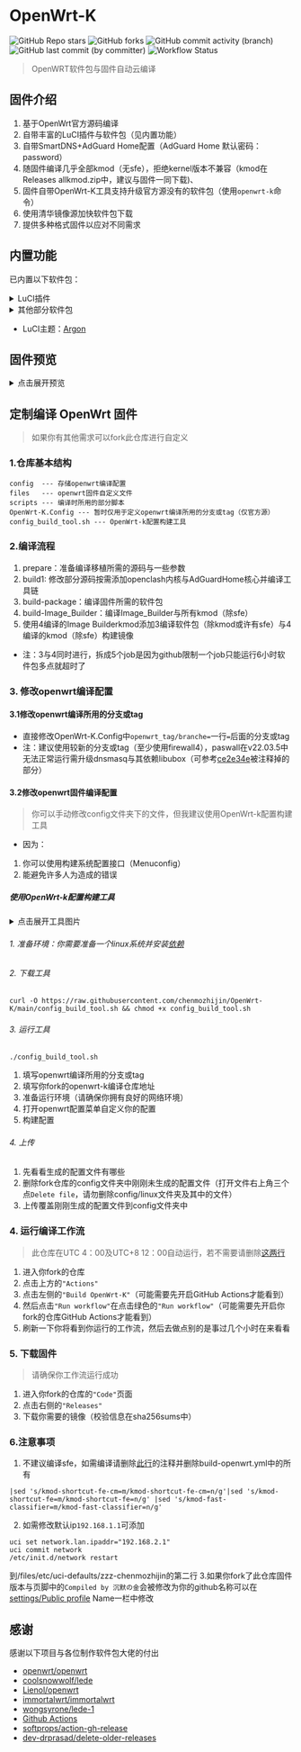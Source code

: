 # OpenWrt-K
![GitHub Repo stars](https://img.shields.io/github/stars/chenmozhijin/OpenWrt-K)
![GitHub forks](https://img.shields.io/github/forks/chenmozhijin/OpenWrt-K)
![GitHub commit activity (branch)](https://img.shields.io/github/commit-activity/t/chenmozhijin/OpenWrt-K)
![GitHub last commit (by committer)](https://img.shields.io/github/last-commit/chenmozhijin/OpenWrt-K)
![Workflow Status](https://github.com/chenmozhijin/OpenWrt-K/actions/workflows/build-openwrt.yml/badge.svg)
> OpenWRT软件包与固件自动云编译


## 固件介绍

1. 基于OpenWrt官方源码编译
2. 自带丰富的LuCI插件与软件包（见内置功能）
3. 自带SmartDNS+AdGuard Home配置（AdGuard Home 默认密码：password）
4. 随固件编译几乎全部kmod（无sfe），拒绝kernel版本不兼容（kmod在Releases allkmod.zip中，建议与固件一同下载)、
5. 固件自带OpenWrt-K工具支持升级官方源没有的软件包（使用```openwrt-k```命令）
6. 使用清华镜像源加快软件包下载
7. 提供多种格式固件以应对不同需求


## 内置功能
已内置以下软件包：
<details>
 <summary>LuCI插件</summary>

+    [luci-app-adguardhome](https://github.com/rufengsuixing/luci-app-adguardhome) :AdGuardHome广告屏蔽工具的luci设置界面
+    [luci-app-argon-config](https://github.com/jerrykuku/luci-app-argon-config):Argon 主题设置
+    luci-app-aria2：aria2下载器
+    luci-app-cifs-mount：SMB/CIFS 网络挂载共享客户端
+    luci-app-ddns：动态 DNS
+    [luci-app-diskman](https://github.com/lisaac/luci-app-diskman)：DiskMan 磁盘管理
+    luci-app-fileassistant：文件助手
+    luci-app-firewall：防火墙 
+    luci-app-netdata：[Netdata](https://github.com/netdata/netdata) 实时监控
+    [luci-app-netspeedtest](https://github.com/sirpdboy/netspeedtest)：网速测试
+    luci-app-nlbwmon：网络带宽监视器
+    luci-app-opkg：软件包
+    [luci-app-openclash](https://github.com/vernesong/OpenClash):可运行在 OpenWrt 上的 Clash 客户端
+    [luci-app-passwall](https://github.com/xiaorouji/openwrt-passwall/tree/luci)：passwall
+    [luci-app-passwall2](https://github.com/xiaorouji/openwrt-passwall2)：passwall2
+    luci-app-rclone：Rclone命令行网盘工具设置界面
+    luci-app-samba4：samba网络共享
+    [luci-app-smartdns](https://github.com/pymumu/luci-app-smartdns)：SmartDNS 服务器
+    [luci-app-socat](https://github.com/chenmozhijin/luci-app-socat)：Socat网络工具
+    luci-app-ttyd：ttyd 终端
+    [luci-app-turboacc](https://github.com/chenmozhijin/turboacc)：Turbo ACC 网络加速
+    luci-app-upnp：通用即插即用（UPnP）
+    luci-app-usb-printer：USB 打印服务器
+    luci-app-vlmcsd：KMS 服务器
+    luci-app-webadmin：Web 管理页面设置
+    [luci-app-wechatpush](https://github.com/tty228/luci-app-wechatpush)：微信推送
+    luci-app-wireguard：WireGuard 状态
+    luci-app-wol：网络唤醒
+    luci-app-zerotier：ZeroTier虚拟局域网

</details>
<details>
 <summary>其他部分软件包</summary>

+    ethtool-full：网卡工具用于查询及设置网卡参数
+    sudo：sudo命令支持
+    htop：系统监控与进程管理软件
+    ipv6helper： ipv6-helper 脚本
+    cfdisk：磁盘分区工具
+    bc：一个命令行计算器
+    coremark：cpu跑分测试
+    pciutils：PCI 设备配置工具
+    usbutils：USB 设备列出工具
+    [cloudflared](https://github.com/cloudflare/cloudflared)：Cloudflare 隧道客户端
</details>

+    LuCI主题：[Argon](https://github.com/jerrykuku/luci-theme-argon)

## 固件预览
<details>
 <summary>点击展开预览</summary>
 
### 概览:
![概览](https://raw.githubusercontent.com/chenmozhijin/OpenWrt-K/main/img/1.webp)
### 新版netdata实时监控
![实时监控](https://raw.githubusercontent.com/chenmozhijin/OpenWrt-K/main/img/2.webp)
### DiskMan 磁盘管理
![磁盘管理](https://raw.githubusercontent.com/chenmozhijin/OpenWrt-K/main/img/3.webp)
### Argon 主题设置
![Argon 主题设置](https://raw.githubusercontent.com/chenmozhijin/OpenWrt-K/main/img/4.webp)
### AdGuardHome广告屏蔽工具
![AdGuardHome](https://raw.githubusercontent.com/chenmozhijin/OpenWrt-K/main/img/5.webp)
### SmartDNS DNS服务器
![SmartDNS](https://raw.githubusercontent.com/chenmozhijin/OpenWrt-K/main/img/6.webp)
### 文件助手
![文件助手](https://raw.githubusercontent.com/chenmozhijin/OpenWrt-K/main/img/7.webp)
### Socat网络工具
![概览](https://raw.githubusercontent.com/chenmozhijin/OpenWrt-K/main/img/8.webp)
### Turbo ACC 网络加速
![概览](https://raw.githubusercontent.com/chenmozhijin/OpenWrt-K/main/img/9.webp)
### ZeroTier虚拟局域网
![概览](https://raw.githubusercontent.com/chenmozhijin/OpenWrt-K/main/img/10.webp)

</details>

## 定制编译 OpenWrt 固件
> 如果你有其他需求可以fork此仓库进行自定义

### 1.仓库基本结构
```
config  --- 存储openwrt编译配置
files   --- openwrt固件自定义文件
scripts --- 编译时所用的部分脚本
OpenWrt-K.Config --- 暂时仅用于定义openwrt编译所用的分支或tag（仅官方源）
config_build_tool.sh --- OpenWrt-k配置构建工具
```
### 2.编译流程
1. prepare：准备编译移植所需的源码与一些参数
2. build1: 修改部分源码按需添加openclash内核与AdGuardHome核心并编译工具链
3. build-package：编译固件所需的软件包
4. build-Image_Builder：编译Image_Builder与所有kmod（除sfe）
5. 使用4编译的Image Builderkmod添加3编译软件包（除kmod或许有sfe）与4编译的kmod（除sfe）构建镜像
+  注：3与4同时进行，拆成5个job是因为github限制一个job只能运行6小时软件包多点就超时了
 
### 3. 修改openwrt编译配置

#### 3.1修改openwrt编译所用的分支或tag
+ 直接修改OpenWrt-K.Config中```openwrt_tag/branche=```一行```=```后面的分支或tag
+ 注：建议使用较新的分支或tag（至少使用firewall4），paswall在v22.03.5中无法正常运行需升级dnsmasq与其依赖libubox（可参考[ce2e34e](https://github.com/chenmozhijin/OpenWrt-K/commit/ce2e34e88483f292451ae8078a44559218713d3e)被注释掉的部分）

#### 3.2修改openwrt固件编译配置
> 你可以手动修改config文件夹下的文件，但我建议使用OpenWrt-k配置构建工具
+ 因为：
1. 你可以使用构建系统配置接口（Menuconfig）
2. 能避免许多人为造成的错误
##### 使用OpenWrt-k配置构建工具

<details>
 <summary>点击展开工具图片</summary>
 
![OpenWrt-k配置构建工具](https://raw.githubusercontent.com/chenmozhijin/OpenWrt-K/main/img/01.webp)

</details>

###### 1. 准备环境：你需要准备一个linux系统并安装[依赖](https://openwrt.org/docs/guide-developer/toolchain/install-buildsystem#linux_gnu-linux_distributions)
###### 2. 下载工具
```
curl -O https://raw.githubusercontent.com/chenmozhijin/OpenWrt-K/main/config_build_tool.sh && chmod +x config_build_tool.sh
```
###### 3. 运行工具
```
./config_build_tool.sh
```
1. 填写openwrt编译所用的分支或tag
2. 填写你fork的openwrt-k编译仓库地址
3. 准备运行环境（请确保你拥有良好的网络环境）
4. 打开openwrt配置菜单自定义你的配置
5. 构建配置

###### 4. 上传
1. 先看看生成的配置文件有哪些
2. 删除fork仓库的config文件夹中刚刚未生成的配置文件（打开文件右上角三个点```Delete file```，请勿删除config/linux文件夹及其中的文件）
3. 上传覆盖刚刚生成的配置文件到config文件夹中

### 4. 运行编译工作流
> 此仓库在UTC 4：00及UTC+8 12：00自动运行，若不需要请删除[这两行](https://github.com/chenmozhijin/OpenWrt-K/blob/main/.github/workflows/build-openwrt.yml#LL27C1-L28C24)
1. 进入你fork的仓库
2. 点击上方的```"Actions"```
3. 点击左侧的```"Build OpenWrt-K"```（可能需要先开启GitHub Actions才能看到）
4. 然后点击```"Run workflow"```在点击绿色的```"Run workflow"```（可能需要先开启你fork的仓库GitHub Actions才能看到）
5. 刷新一下你将看到你运行的工作流，然后去做点别的是事过几个小时在来看看

### 5. 下载固件
> 请确保你工作流运行成功
1. 进入你fork的仓库的```"Code"```页面
2. 点击右侧的```"Releases"```
3. 下载你需要的镜像（校验信息在sha256sums中）

### 6.注意事项
1. 不建议编译sfe，如需编译请删除[此行](https://github.com/chenmozhijin/OpenWrt-K/blob/06af48fd0cdcc21525d96061fa65c111ae462c56/.github/workflows/build-openwrt.yml#LL438C11-L438C174)的注释并删除build-openwrt.yml中的所有
```
|sed 's/kmod-shortcut-fe-cm=m/kmod-shortcut-fe-cm=n/g'|sed 's/kmod-shortcut-fe=m/kmod-shortcut-fe=n/g' |sed 's/kmod-fast-classifier=m/kmod-fast-classifier=n/g'
```
2. 如需修改默认ip```192.168.1.1```可添加
```
uci set network.lan.ipaddr="192.168.2.1"
uci commit network
/etc/init.d/network restart
```
到/files/etc/uci-defaults/zzz-chenmozhijin的第二行
3.如果你fork了此仓库固件版本与页脚中的```Compiled by 沉默の金```会被修改为你的github名称可以在[settings/Public profile](https://github.com/settings/profile) Name一栏中修改

## 感谢
 感谢以下项目与各位制作软件包大佬的付出
 
+    [openwrt/openwrt](https://github.com/openwrt/openwrt/)
+    [coolsnowwolf/lede](https://github.com/coolsnowwolf/lede)
+    [Lienol/openwrt](https://github.com/Lienol/openwrt) 
+    [immortalwrt/immortalwrt](https://github.com/immortalwrt/immortalwrt/)
+    [wongsyrone/lede-1](https://github.com/wongsyrone/lede-1)
+    [Github Actions](https://github.com/features/actions)
+    [softprops/action-gh-release](https://github.com/ncipollo/release-action)
+    [dev-drprasad/delete-older-releases](https://github.com/mknejp/delete-release-assets)
